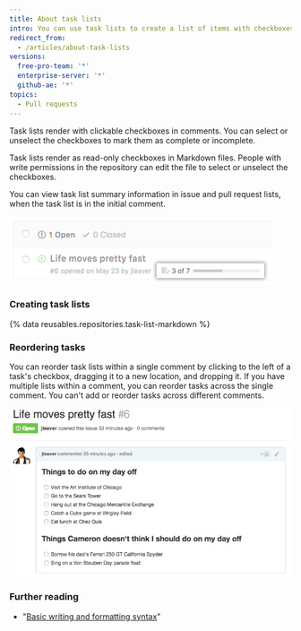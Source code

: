 ```yaml
---
title: About task lists
intro: You can use task lists to create a list of items with checkboxes within pull request and issue comments or Markdown files in your repository.
redirect_from:
  - /articles/about-task-lists
versions:
  free-pro-team: '*'
  enterprise-server: '*'
  github-ae: '*'
topics:
  - Pull requests
---
```


Task lists render with clickable checkboxes in comments. You can select or unselect the checkboxes to mark them as complete or incomplete.

Task lists render as read-only checkboxes in Markdown files. People with write permissions in the repository can edit the file to select or unselect the checkboxes.

You can view task list summary information in issue and pull request lists, when the task list is in the initial comment.

![Task list summary](/assets/images/help/issues/task-list-summary.png)

### Creating task lists

{% data reusables.repositories.task-list-markdown %}

### Reordering tasks

You can reorder task lists within a single comment by clicking to the left of a task's checkbox, dragging it to a new location, and dropping it. If you have multiple lists within a comment, you can reorder tasks across the single comment. You can't add or reorder tasks across different comments.

![Reordered task list](/assets/images/help/writing/task-list-reordered.gif)

### Further reading

* "[Basic writing and formatting syntax](/articles/basic-writing-and-formatting-syntax)"
